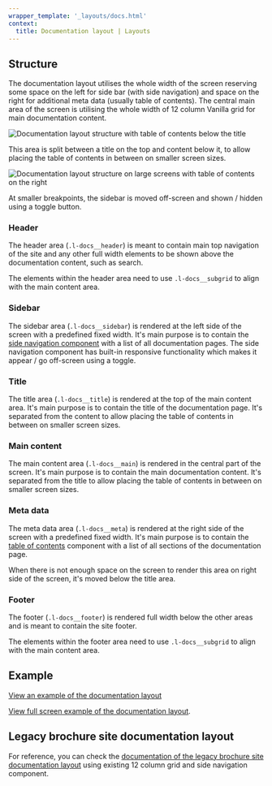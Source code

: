 ```yaml
---
wrapper_template: '_layouts/docs.html'
context:
  title: Documentation layout | Layouts
---
```


## Structure

The documentation layout utilises the whole width of the screen reserving some space on the left for side bar (with side navigation) and space on the right for additional meta data (usually table of contents). The central main area of the screen is utilising the whole width of 12 column Vanilla grid for main documentation content.

![Documentation layout structure with table of contents below the title](https://assets.ubuntu.com/v1/e25d272e-vanilla-docs-layout-structure-large.png)

This area is split between a title on the top and content below it, to allow placing the table of contents in between on smaller screen sizes.

![Documentation layout structure on large screens with table of contents on the right](https://assets.ubuntu.com/v1/4f55cec2-vanilla-docs-layout-structure-medium.png)

At smaller breakpoints, the sidebar is moved off-screen and shown / hidden using a toggle button.

### Header

The header area (`.l-docs__header`) is meant to contain main top navigation of the site and any other full width elements to be shown above the documentation content, such as search.

The elements within the header area need to use `.l-docs__subgrid` to align with the main content area.

### Sidebar

The sidebar area (`.l-docs__sidebar`) is rendered at the left side of the screen with a predefined fixed width. It's main purpose is to contain the [side navigation component](/docs/patterns/navigation#side-navigation) with a list of all documentation pages. The side navigation component has built-in responsive functionality which makes it appear / go off-screen using a toggle.

### Title

The title area (`.l-docs__title`) is rendered at the top of the main content area. It's main purpose is to contain the title of the documentation page. It's separated from the content to allow placing the table of contents in between on smaller screen sizes.

### Main content

The main content area (`.l-docs__main`) is rendered in the central part of the screen. It's main purpose is to contain the main documentation content. It's separated from the title to allow placing the table of contents in between on smaller screen sizes.

### Meta data

The meta data area (`.l-docs__meta`) is rendered at the right side of the screen with a predefined fixed width. It's main purpose is to contain the [table of contents](/docs/patterns/table-of-contents) component with a list of all sections of the documentation page.

When there is not enough space on the screen to render this area on right side of the screen, it's moved below the title area.

### Footer

The footer (`.l-docs__footer`) is rendered full width below the other areas and is meant to contain the site footer.

The elements within the footer area need to use `.l-docs__subgrid` to align with the main content area.

## Example

<div class="embedded-example"><a href="/docs/examples/layouts/docs/" class="js-example" data-height="600">
View an example of the documentation layout
</a></div>

[View full screen example of the documentation layout](/docs/examples/layouts/docs/).

## Legacy brochure site documentation layout

For reference, you can check the [documentation of the legacy brochure site documentation layout](/docs/layouts/documentation-brochure) using existing 12 column grid and side navigation component.
